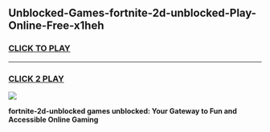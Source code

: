 
## Unblocked-Games-fortnite-2d-unblocked-Play-Online-Free-x1heh
<h3>
<a href="https://premium76.site?title=fortnite-2d-unblocked&ref=26A">CLICK TO PLAY</a></h3>
<hr>

<h3>
<a href="https://premium76.site?title=fortnite-2d-unblocked&ref=26A">CLICK 2 PLAY</a>
  
</h3>

<a href="https://premium76.site?title=fortnite-2d-unblocked&ref=26A"><img src="https://clearcache.store/games.png"></a>


**fortnite-2d-unblocked games unblocked: Your Gateway to Fun and Accessible Online Gaming**
